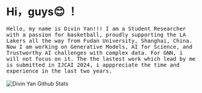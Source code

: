 # Hi，guys😊 ！

<p >
  <samp>
Hello, my name is Divin Yan!!! I am a Student Researcher with a passion for basketball, proudly supporting the LA Lakers all the way from Fudan University, Shanghai, China. Now I am working on Generative Models, AI for Science, and Trustworthy AI challenges with complex data. For GNN, i will not focus on it. The the lastest work which lead by me is submitted in IJCAI 2024, i apppreciate the time and experience in the last two years.
  </samp>
  <br/>
  <br/>
  <img src="https://github-readme-stats.vercel.app/api?username=yanliang3612&bg_color=30,e96443,904e95&title_color=fff&text_color=fff" alt="Divin Yan Github Stats"></img>
</p>

